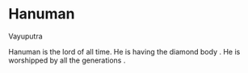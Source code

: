 # Hanuman
Vayuputra



Hanuman is the lord of all time.
He is having the diamond body .
He is worshipped by all the generations .
